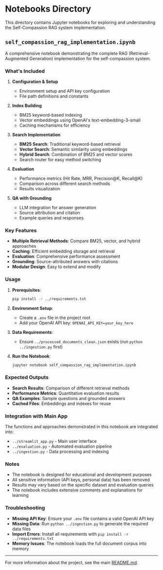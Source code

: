 # Notebooks Directory

This directory contains Jupyter notebooks for exploring and understanding the Self-Compassion RAG system implementation.

## `self_compassion_rag_implementation.ipynb`

A comprehensive notebook demonstrating the complete RAG (Retrieval-Augmented Generation) implementation for the self-compassion system.

### What's Included

1. **Configuration & Setup**
   - Environment setup and API key configuration
   - File path definitions and constants

2. **Index Building**
   - BM25 keyword-based indexing
   - Vector embeddings using OpenAI's text-embedding-3-small
   - Caching mechanisms for efficiency

3. **Search Implementation**
   - **BM25 Search**: Traditional keyword-based retrieval
   - **Vector Search**: Semantic similarity using embeddings
   - **Hybrid Search**: Combination of BM25 and vector scores
   - Search router for easy method switching

4. **Evaluation**
   - Performance metrics (Hit Rate, MRR, Precision@K, Recall@K)
   - Comparison across different search methods
   - Results visualization

5. **QA with Grounding**
   - LLM integration for answer generation
   - Source attribution and citation
   - Example queries and responses

### Key Features

- **Multiple Retrieval Methods**: Compare BM25, vector, and hybrid approaches
- **Caching**: Efficient embedding storage and retrieval
- **Evaluation**: Comprehensive performance assessment
- **Grounding**: Source-attributed answers with citations
- **Modular Design**: Easy to extend and modify

### Usage

1. **Prerequisites**:
   ```bash
   pip install -r ../requirements.txt
   ```

2. **Environment Setup**:
   - Create a `.env` file in the project root
   - Add your OpenAI API key: `OPENAI_API_KEY=your_key_here`

3. **Data Requirements**:
   - Ensure `../processed_documents_clean.json` exists (run `python ../ingestion.py` first)

4. **Run the Notebook**:
   ```bash
   jupyter notebook self_compassion_rag_implementation.ipynb
   ```

### Expected Outputs

- **Search Results**: Comparison of different retrieval methods
- **Performance Metrics**: Quantitative evaluation results
- **QA Examples**: Sample questions and grounded answers
- **Cached Files**: Embeddings and indexes for reuse

### Integration with Main App

The functions and approaches demonstrated in this notebook are integrated into:
- `../streamlit_app.py` - Main user interface
- `../evaluation.py` - Automated evaluation pipeline
- `../ingestion.py` - Data processing and indexing

### Notes

- The notebook is designed for educational and development purposes
- All sensitive information (API keys, personal data) has been removed
- Results may vary based on the specific dataset and evaluation queries
- The notebook includes extensive comments and explanations for learning

### Troubleshooting

- **Missing API Key**: Ensure your `.env` file contains a valid OpenAI API key
- **Missing Data**: Run `python ../ingestion.py` to generate the required data files
- **Import Errors**: Install all requirements with `pip install -r ../requirements.txt`
- **Memory Issues**: The notebook loads the full document corpus into memory

---

For more information about the project, see the main [README.md](../README.md).

